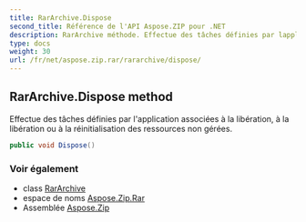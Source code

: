 ```yaml
---
title: RarArchive.Dispose
second_title: Référence de l'API Aspose.ZIP pour .NET
description: RarArchive méthode. Effectue des tâches définies par lapplication associées à la libération à la libération ou à la réinitialisation des ressources non gérées.
type: docs
weight: 30
url: /fr/net/aspose.zip.rar/rararchive/dispose/
---
```

## RarArchive.Dispose method

Effectue des tâches définies par l'application associées à la libération, à la libération ou à la réinitialisation des ressources non gérées.

```csharp
public void Dispose()
```

### Voir également

* class [RarArchive](../)
* espace de noms [Aspose.Zip.Rar](../../rararchive/)
* Assemblée [Aspose.Zip](../../../)


